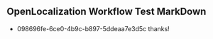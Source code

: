 ## OpenLocalization Workflow Test MarkDown
* 098696fe-6ce0-4b9c-b897-5ddeaa7e3d5c thanks!

<!--HONumber=Jul16_HO5-->


